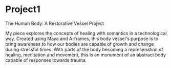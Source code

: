 # Project1
 The Human Body: A Restorative Vessel Project
 
 My piece explores the concepts of healing with somantics in a technological way. Created using Maya and A-frames, this body vessel's purpose is to bring awareness to how our
    bodies are capable of growth and change during stressful times. With parts of the body becoming a represenation of healing, meditation and movement, this is an monument of 
    an abstract body capable of responses towards trauma.
